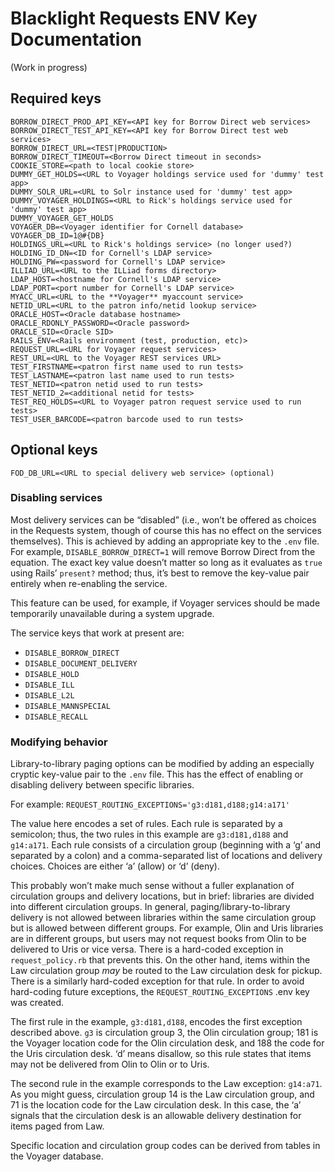 # Blacklight Requests ENV Key Documentation

(Work in progress)
## Required keys
	BORROW_DIRECT_PROD_API_KEY=<API key for Borrow Direct web services>
	BORROW_DIRECT_TEST_API_KEY=<API key for Borrow Direct test web services>
	BORROW_DIRECT_URL=<TEST|PRODUCTION>
	BORROW_DIRECT_TIMEOUT=<Borrow Direct timeout in seconds>
	COOKIE_STORE=<path to local cookie store>
	DUMMY_GET_HOLDS=<URL to Voyager holdings service used for 'dummy' test app>
	DUMMY_SOLR_URL=<URL to Solr instance used for 'dummy' test app>
	DUMMY_VOYAGER_HOLDINGS=<URL to Rick's holdings service used for 'dummy' test app>
	DUMMY_VOYAGER_GET_HOLDS
	VOYAGER_DB=<Voyager identifier for Cornell database>
	VOYAGER_DB_ID=1@#{DB}
	HOLDINGS_URL=<URL to Rick's holdings service> (no longer used?)
	HOLDING_ID_DN=<ID for Cornell's LDAP service>
	HOLDING_PW=<password for Cornell's LDAP service>
	ILLIAD_URL=<URL to the ILLiad forms directory>
	LDAP_HOST=<hostname for Cornell's LDAP service>
	LDAP_PORT=<port number for Cornell's LDAP service>
	MYACC_URL=<URL to the **Voyager** myaccount service>
	NETID_URL=<URL to the patron info/netid lookup service>
	ORACLE_HOST=<Oracle database hostname>
	ORACLE_RDONLY_PASSWORD=<Oracle password>
	ORACLE_SID=<Oracle SID>
	RAILS_ENV=<Rails environment (test, production, etc)>
	REQUEST_URL=<URL for Voyager request services>
	REST_URL=<URL to the Voyager REST services URL>
	TEST_FIRSTNAME=<patron first name used to run tests>
	TEST_LASTNAME=<patron last name used to run tests>
	TEST_NETID=<patron netid used to run tests>
	TEST_NETID_2=<additional netid for tests>
	TEST_REQ_HOLDS=<URL to Voyager patron request service used to run tests>
	TEST_USER_BARCODE=<patron barcode used to run tests>

## Optional keys
`FOD_DB_URL=<URL to special delivery web service> (optional)`

### Disabling services
Most delivery services can be “disabled” (i.e., won’t be offered as choices in the Requests system, though of course this has no effect on the services themselves). This is achieved by adding an appropriate key to the `.env` file. For example, `DISABLE_BORROW_DIRECT=1` will remove Borrow Direct from the equation. The exact key value doesn’t matter so long as it evaluates as `true` using Rails’ `present?` method; thus, it’s best to remove the key-value pair entirely when re-enabling the service.

This feature can be used, for example, if Voyager services should be made temporarily unavailable during a system upgrade.

The service keys that work at present are:
* `DISABLE_BORROW_DIRECT`
* `DISABLE_DOCUMENT_DELIVERY`
* `DISABLE_HOLD`
* `DISABLE_ILL`
* `DISABLE_L2L`
* `DISABLE_MANNSPECIAL`
* `DISABLE_RECALL`

### Modifying behavior
Library-to-library paging options can be modified by adding an especially cryptic key-value pair to the `.env` file. This has the effect of enabling or disabling delivery between specific libraries.

For example: `REQUEST_ROUTING_EXCEPTIONS='g3:d181,d188;g14:a171'`

The value here encodes a set of rules. Each rule is separated by a semicolon; thus, the two rules in this example are `g3:d181,d188`  and `g14:a171`. Each rule consists of a circulation group (beginning with a ‘g’ and separated by a colon) and a comma-separated list of locations and delivery choices. Choices are either ‘a’ (allow) or ‘d’ (deny). 

This probably won’t make much sense without a fuller explanation of circulation groups and delivery locations, but in brief: libraries are divided into different circulation groups. In general, paging/library-to-library delivery is not allowed between libraries within the same circulation group but is allowed between different groups. For example, Olin and Uris libraries are in different groups, but users may not request books from Olin to be delivered to Uris or vice versa. There is a hard-coded exception in `request_policy.rb` that prevents this. On the other hand, items within the Law circulation group _may_ be routed to the Law circulation desk for pickup. There is a similarly hard-coded exception for that rule. In order to avoid hard-coding future exceptions, the `REQUEST_ROUTING_EXCEPTIONS` .env key was created.

The first rule in the example, `g3:d181,d188`, encodes the first exception described above. `g3` is circulation group 3, the Olin circulation group; 181 is the Voyager location code for the Olin circulation desk, and 188 the code for the Uris circulation desk. ‘d’ means disallow, so this rule states that items may not be delivered from Olin to Olin or to Uris. 

The second rule in the example corresponds to the Law exception: `g14:a71`. As you might guess, circulation group 14 is the Law circulation group, and 71 is the location code for the Law circulation desk. In this case, the ‘a’ signals that the circulation desk is an allowable delivery destination for items paged from Law.

Specific location and circulation group codes can be derived from tables in the Voyager database.